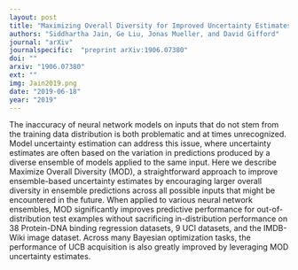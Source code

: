 ```yaml
---
layout: post
title: "Maximizing Overall Diversity for Improved Uncertainty Estimates in Deep Ensembles"
authors: "Siddhartha Jain, Ge Liu, Jonas Mueller, and David Gifford"
journal: "arXiv"
journalspecific:  "preprint arXiv:1906.07380"
doi: ""
arxiv: "1906.07380"
ext: ""
img: Jain2019.png
date: "2019-06-18"
year: "2019"
---
```


The inaccuracy of neural network models on inputs that do not stem from the training data distribution is both problematic and at times unrecognized. Model uncertainty estimation can address this issue, where uncertainty estimates are often based on the variation in predictions produced by a diverse ensemble of models applied to the same input. Here we describe Maximize Overall Diversity (MOD), a straightforward approach to improve ensemble-based uncertainty estimates by encouraging larger overall diversity in ensemble predictions across all possible inputs that might be encountered in the future. When applied to various neural network ensembles, MOD significantly improves predictive performance for out-of-distribution test examples without sacrificing in-distribution performance on 38 Protein-DNA binding regression datasets, 9 UCI datasets, and the IMDB-Wiki image dataset. Across many Bayesian optimization tasks, the performance of UCB acquisition is also greatly improved by leveraging MOD uncertainty estimates.
